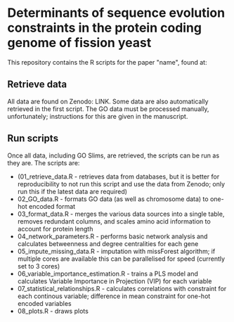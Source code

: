 # Determinants of sequence evolution constraints in the protein coding genome of fission yeast
This repository contains the R scripts for the paper "name", found at:

## Retrieve data
All data are found on Zenodo: LINK. Some data are also automatically retrieved in the first script. The GO data must be processed manually, unfortunately; instructions for this are given in the manuscript.

## Run scripts
Once all data, including GO Slims, are retrieved, the scripts can be run as they are. The scripts are:
* (01_retrieve_data.R - retrieves data from databases, but it is better for reproducibility to not run this script and use the data from Zenodo; only run this if the latest data are required)
* 02_GO_data.R - formats GO data (as well as chromosome data) to one-hot encoded format
* 03_format_data.R - merges the various data sources into a single table, removes redundant columns, and scales amino acid information to account for protein length
* 04_network_parameters.R - performs basic network analysis and calculates betweenness and degree centralities for each gene
* 05_impute_missing_data.R - imputation with missForest algorithm; if multiple cores are available this can be parallelised for speed (currently set to 3 cores)
* 06_variable_importance_estimation.R - trains a PLS model and calculates Variable Importance in Projection (VIP) for each variable
* 07_statistical_relationships.R - calculates correlations with constraint for each continous variable; difference in mean constraint for one-hot encoded variables
* 08_plots.R - draws plots